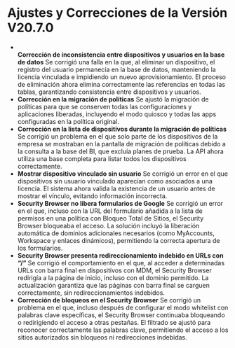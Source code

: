 # Ajustes y Correcciones de la Versión V20.7.0

* \
  **Corrección de inconsistencia entre dispositivos y usuarios en la base de datos** Se corrigió una falla en la que, al eliminar un dispositivo, el registro del usuario permanecía en la base de datos, manteniendo la licencia vinculada e impidiendo un nuevo aprovisionamiento. El proceso de eliminación ahora elimina correctamente las referencias en todas las tablas, garantizando consistencia entre dispositivos y usuarios.
* **Corrección en la migración de políticas** Se ajustó la migración de políticas para que se conserven todas las configuraciones y aplicaciones liberadas, incluyendo el modo quiosco y todas las apps configuradas en la política original.
* **Corrección en la lista de dispositivos durante la migración de políticas** Se corrigió un problema en el que solo parte de los dispositivos de la empresa se mostraban en la pantalla de migración de políticas debido a la consulta a la base del BI, que excluía planes de prueba. La API ahora utiliza una base completa para listar todos los dispositivos correctamente.
* **Mostrar dispositivo vinculado sin usuario** Se corrigió un error en el que dispositivos sin usuario vinculado aparecían como asociados a una licencia. El sistema ahora valida la existencia de un usuario antes de mostrar el vínculo, evitando información incorrecta.
* **Security Browser no libera formularios de Google** Se corrigió un error en el que, incluso con la URL del formulario añadida a la lista de permisos en una política con Bloqueo Total de Sitios, el Security Browser bloqueaba el acceso. La solución incluyó la liberación automática de dominios adicionales necesarios (como MyAccounts, Workspace y enlaces dinámicos), permitiendo la correcta apertura de los formularios.
* **Security Browser presenta redireccionamiento indebido en URLs con “/”** Se corrigió el comportamiento en el que, al acceder a determinadas URLs con barra final en dispositivos con MDM, el Security Browser redirigía a la página de inicio, incluso con el dominio permitido. La actualización garantiza que las páginas con barra final se carguen correctamente, sin redireccionamientos indebidos.
* **Corrección de bloqueos en el Security Browser** Se corrigió un problema en el que, incluso después de configurar el modo whitelist con palabras clave específicas, el Security Browser continuaba bloqueando o redirigiendo el acceso a otras pestañas. El filtrado se ajustó para reconocer correctamente las palabras clave, permitiendo el acceso a los sitios autorizados sin bloqueos ni redirecciones indebidas.
